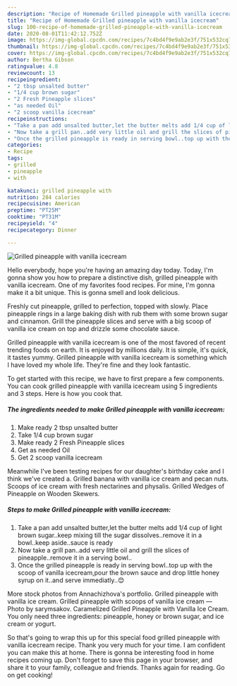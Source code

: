 ```yaml
---
description: "Recipe of Homemade Grilled pineapple with vanilla icecream"
title: "Recipe of Homemade Grilled pineapple with vanilla icecream"
slug: 100-recipe-of-homemade-grilled-pineapple-with-vanilla-icecream
date: 2020-08-01T11:42:12.752Z
image: https://img-global.cpcdn.com/recipes/7c4bd4f9e9ab2e3f/751x532cq70/grilled-pineapple-with-vanilla-icecream-recipe-main-photo.jpg
thumbnail: https://img-global.cpcdn.com/recipes/7c4bd4f9e9ab2e3f/751x532cq70/grilled-pineapple-with-vanilla-icecream-recipe-main-photo.jpg
cover: https://img-global.cpcdn.com/recipes/7c4bd4f9e9ab2e3f/751x532cq70/grilled-pineapple-with-vanilla-icecream-recipe-main-photo.jpg
author: Bertha Gibson
ratingvalue: 4.8
reviewcount: 13
recipeingredient:
- "2 tbsp unsalted butter"
- "1/4 cup brown sugar"
- "2 Fresh Pineapple slices"
- "as needed Oil"
- "2 scoop vanilla icecream"
recipeinstructions:
- "Take a pan add unsalted butter,let the butter melts add 1/4 cup of light brown sugar..keep mixing till the sugar dissolves..remove it in a bowl..keep aside..sauce is ready"
- "Now take a grill pan..add very little oil and grill the slices of pineapple..remove it in a serving bowl.."
- "Once the grilled pineapple is ready in serving bowl..top up with the scoop of vanilla icecream,pour the brown sauce and drop little honey syrup on it..and serve immediatly..😊"
categories:
- Recipe
tags:
- grilled
- pineapple
- with

katakunci: grilled pineapple with 
nutrition: 284 calories
recipecuisine: American
preptime: "PT25M"
cooktime: "PT31M"
recipeyield: "4"
recipecategory: Dinner

---
```



![Grilled pineapple with vanilla icecream](https://img-global.cpcdn.com/recipes/7c4bd4f9e9ab2e3f/751x532cq70/grilled-pineapple-with-vanilla-icecream-recipe-main-photo.jpg)

Hello everybody, hope you're having an amazing day today. Today, I'm gonna show you how to prepare a distinctive dish, grilled pineapple with vanilla icecream. One of my favorites food recipes. For mine, I'm gonna make it a bit unique. This is gonna smell and look delicious.

Freshly cut pineapple, grilled to perfection, topped with slowly. Place pineapple rings in a large baking dish with rub them with some brown sugar and cinnamon. Grill the pineapple slices and serve with a big scoop of vanilla ice cream on top and drizzle some chocolate sauce.

Grilled pineapple with vanilla icecream is one of the most favored of recent trending foods on earth. It is enjoyed by millions daily. It is simple, it's quick, it tastes yummy. Grilled pineapple with vanilla icecream is something which I have loved my whole life. They're fine and they look fantastic.


To get started with this recipe, we have to first prepare a few components. You can cook grilled pineapple with vanilla icecream using 5 ingredients and 3 steps. Here is how you cook that.

<!--inarticleads1-->

##### The ingredients needed to make Grilled pineapple with vanilla icecream:

1. Make ready 2 tbsp unsalted butter
1. Take 1/4 cup brown sugar
1. Make ready 2 Fresh Pineapple slices
1. Get as needed Oil
1. Get 2 scoop vanilla icecream


Meanwhile I&#39;ve been testing recipes for our daughter&#39;s birthday cake and I think we&#39;ve created a. Grilled banana with vanilla ice cream and pecan nuts. Scoops of ice cream with fresh nectarines and physalis. Grilled Wedges of Pineapple on Wooden Skewers. 

<!--inarticleads2-->

##### Steps to make Grilled pineapple with vanilla icecream:

1. Take a pan add unsalted butter,let the butter melts add 1/4 cup of light brown sugar..keep mixing till the sugar dissolves..remove it in a bowl..keep aside..sauce is ready
1. Now take a grill pan..add very little oil and grill the slices of pineapple..remove it in a serving bowl..
1. Once the grilled pineapple is ready in serving bowl..top up with the scoop of vanilla icecream,pour the brown sauce and drop little honey syrup on it..and serve immediatly..😊


More stock photos from Annachizhova&#39;s portfolio. Grilled pineapple with vanilla ice cream. Grilled pineapple with scoops of vanilla ice cream — Photo by sarymsakov. Caramelized Grilled Pineapple with Vanilla Ice Cream. You only need three ingredients: pineapple, honey or brown sugar, and ice cream or yogurt. 

So that's going to wrap this up for this special food grilled pineapple with vanilla icecream recipe. Thank you very much for your time. I am confident you can make this at home. There is gonna be interesting food in home recipes coming up. Don't forget to save this page in your browser, and share it to your family, colleague and friends. Thanks again for reading. Go on get cooking!

